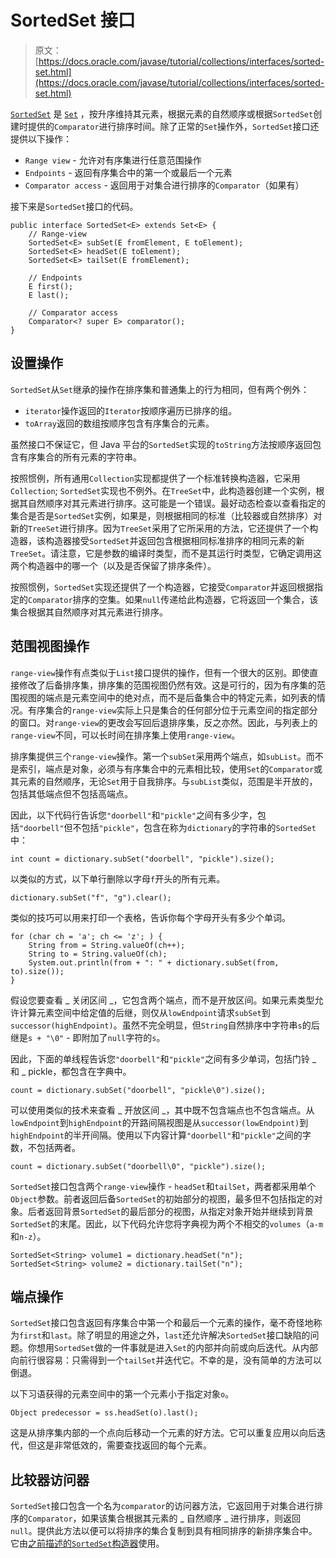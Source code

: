 # SortedSet 接口

> 原文： [https://docs.oracle.com/javase/tutorial/collections/interfaces/sorted-set.html](https://docs.oracle.com/javase/tutorial/collections/interfaces/sorted-set.html)

[`SortedSet`](https://docs.oracle.com/javase/8/docs/api/java/util/SortedSet.html) 是 [`Set`](https://docs.oracle.com/javase/8/docs/api/java/util/Set.html) ，按升序维持其元素，根据元素的自然顺序或根据`SortedSet`创建时提供的`Comparator`进行排序时间。除了正常的`Set`操作外，`SortedSet`接口还提供以下操作：

*   `Range view` - 允许对有序集进行任意范围操作
*   `Endpoints` - 返回有序集合中的第一个或最后一个元素
*   `Comparator access` - 返回用于对集合进行排序的`Comparator`（如果有）

接下来是`SortedSet`接口的代码。

```
public interface SortedSet<E> extends Set<E> {
    // Range-view
    SortedSet<E> subSet(E fromElement, E toElement);
    SortedSet<E> headSet(E toElement);
    SortedSet<E> tailSet(E fromElement);

    // Endpoints
    E first();
    E last();

    // Comparator access
    Comparator<? super E> comparator();
}

```

## 设置操作

`SortedSet`从`Set`继承的操作在排序集和普通集上的行为相同，但有两个例外：

*   `iterator`操作返回的`Iterator`按顺序遍历已排序的组。
*   `toArray`返回的数组按顺序包含有序集合的元素。

虽然接口不保证它，但 Java 平台的`SortedSet`实现的`toString`方法按顺序返回包含有序集合的所有元素的字符串。

按照惯例，所有通用`Collection`实现都提供了一个标准转换构造器，它采用`Collection`; `SortedSet`实现也不例外。在`TreeSet`中，此构造器创建一个实例，根据其自然顺序对其元素进行排序。这可能是一个错误。最好动态检查以查看指定的集合是否是`SortedSet`实例，如果是，则根据相同的标准（比较器或自然排序）对新的`TreeSet`进行排序。因为`TreeSet`采用了它所采用的方法，它还提供了一个构造器，该构造器接受`SortedSet`并返回包含根据相同标准排序的相同元素的新`TreeSet`。请注意，它是参数的编译时类型，而不是其运行时类型，它确定调用这两个构造器中的哪一个（以及是否保留了排序条件）。

按照惯例，`SortedSet`实现还提供了一个构造器，它接受`Comparator`并返回根据指定的`Comparator`排序的空集。如果`null`传递给此构造器，它将返回一个集合，该集合根据其自然顺序对其元素进行排序。

## 范围视图操作

`range-view`操作有点类似于`List`接口提供的操作，但有一个很大的区别。即使直接修改了后备排序集，排序集的范围视图仍然有效。这是可行的，因为有序集的范围视图的端点是元素空间中的绝对点，而不是后备集合中的特定元素，如列表的情况。有序集合的`range-view`实际上只是集合的任何部分位于元素空间的指定部分的窗口。对`range-view`的更改会写回后退排序集，反之亦然。因此，与列表上的`range-view`不同，可以长时间在排序集上使用`range-view`。

排序集提供三个`range-view`操作。第一个`subSet`采用两个端点，如`subList`。而不是索引，端点是对象，必须与有序集合中的元素相比较，使用`Set`的`Comparator`或其元素的自然顺序，无论`Set`用于自我排序。与`subList`类似，范围是半开放的，包括其低端点但不包括高端点。

因此，以下代码行告诉您`"doorbell"`和`"pickle"`之间有多少字，包括`"doorbell"`但不包括`"pickle"`，包含在称为`dictionary`的字符串的`SortedSet`中：

```
int count = dictionary.subSet("doorbell", "pickle").size();

```

以类似的方式，以下单行删除以字母`f`开头的所有元素。

```
dictionary.subSet("f", "g").clear();

```

类似的技巧可以用来打印一个表格，告诉你每个字母开头有多少个单词。

```
for (char ch = 'a'; ch <= 'z'; ) {
    String from = String.valueOf(ch++);
    String to = String.valueOf(ch);
    System.out.println(from + ": " + dictionary.subSet(from, to).size());
}

```

假设您要查看 _ 关闭区间 _，它包含两个端点，而不是开放区间。如果元素类型允许计算元素空间中给定值的后继，则仅从`lowEndpoint`请求`subSet`到`successor(highEndpoint)`。虽然不完全明显，但`String`自然排序中字符串`s`的后继是`s + "\0"` - 即附加了`null`字符的`s`。

因此，下面的单线程告诉您`"doorbell"`和`"pickle"`之间有多少单词，包括门铃 _ 和 _ pickle，都包含在字典中。

```
count = dictionary.subSet("doorbell", "pickle\0").size();

```

可以使用类似的技术来查看 _ 开放区间 _，其中既不包含端点也不包含端点。从`lowEndpoint`到`highEndpoint`的开路间隔视图是从`successor(lowEndpoint)`到`highEndpoint`的半开间隔。使用以下内容计算`"doorbell"`和`"pickle"`之间的字数，不包括两者。

```
count = dictionary.subSet("doorbell\0", "pickle").size();

```

`SortedSet`接口包含两个`range-view`操作 - `headSet`和`tailSet`，两者都采用单个`Object`参数。前者返回后备`SortedSet`的初始部分的视图，最多但不包括指定的对象。后者返回背景`SortedSet`的最后部分的视图，从指定对象开始并继续到背景`SortedSet`的末尾。因此，以下代码允许您将字典视为两个不相交的`volumes`（`a-m`和`n-z`）。

```
SortedSet<String> volume1 = dictionary.headSet("n");
SortedSet<String> volume2 = dictionary.tailSet("n");

```

## 端点操作

`SortedSet`接口包含返回有序集合中第一个和最后一个元素的操作，毫不奇怪地称为`first`和`last`。除了明显的用途之外，`last`还允许解决`SortedSet`接口缺陷的问题。你想用`SortedSet`做的一件事就是进入`Set`的内部并向前或向后迭代。从内部向前行很容易：只需得到一个`tailSet`并迭代它。不幸的是，没有简单的方法可以倒退。

以下习语获得的元素空间中的第一个元素小于指定对象`o`。

```
Object predecessor = ss.headSet(o).last();

```

这是从排序集内部的一个点向后移动一个元素的好方法。它可以重复应用以向后迭代，但这是非常低效的，需要查找返回的每个元素。

## 比较器访问器

`SortedSet`接口包含一个名为`comparator`的访问器方法，它返回用于对集合进行排序的`Comparator`，如果该集合根据其元素的 _ 自然顺序 _ 进行排序，则返回`null`。提供此方法以便可以将排序的集合复制到具有相同排序的新排序集合中。它由[之前描述的`SortedSet`构造器](#constructor)使用。